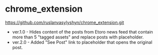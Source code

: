# chrome_extension

  https://github.com/ruslanvasylyshyn/chrome_extension.git

  - ver.1.0 - Hides content of the posts from Etoro news feed that contain more than 5 "tagged assets" and replace posts with placeholder.
  - ver.2.0 - Added "See Post" link to placeholder that opens the original post.
